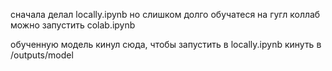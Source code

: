 сначала делал locally.ipynb но слишком долго обучатеся
на гугл коллаб можно запустить colab.ipynb

обученную модель кинул сюда, чтобы запустить в locally.ipynb кинуть в /outputs/model
